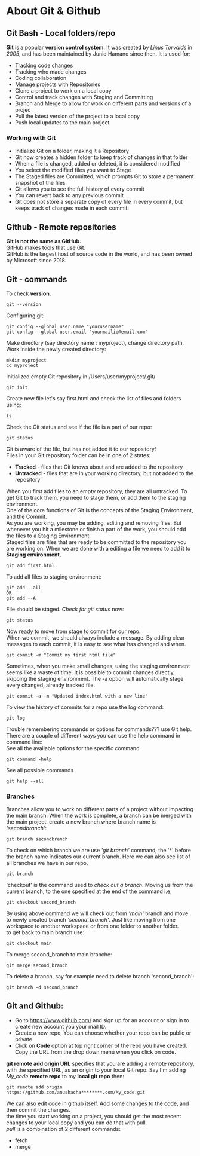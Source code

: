 # About Git & Github

## Git Bash - Local folders/repo

**Git** is a popular **version control system**. It was created by *Linus Torvalds* in *2005*, and has been maintained by Junio Hamano since then.
It is used for:
  + Tracking code changes
  + Tracking who made changes
  + Coding collaboration
+ Manage projects with Repositories
+ Clone a project to work on a local copy
+ Control and track changes with Staging and Committing
+ Branch and Merge to allow for work on different parts and versions of a projec
+ Pull the latest version of the project to a local copy
+ Push local updates to the main project

### Working with Git
+ Initialize Git on a folder, making it a Repository
+ Git now creates a hidden folder to keep track of changes in that folder
+ When a file is changed, added or deleted, it is considered modified
+ You select the modified files you want to Stage
+ The Staged files are Committed, which prompts Git to store a permanent snapshot of the files
+ Git allows you to see the full history of every commit
+ You can revert back to any previous commit
+ Git does not store a separate copy of every file in every commit, but keeps track of changes made in each commit!


## Github - Remote repositories

**Git is not the same as GitHub.**</br>
GitHub makes tools that use Git.</br>
GitHub is the largest host of source code in the world, and has been owned by Microsoft since 2018.</br>

## Git - commands

To check **version**:
```
git --version
```

Configuring git:
```
git config --global user.name "yourusername"
git config --global user.email "yourmailid@email.com"
``` 
Make directory (say directory name : myproject), change directory path, Work inside the newly created directory:
```
mkdir myproject
cd myproject
```
Initialized empty Git repository in /Users/user/myproject/.git/
```
git init 
```
Create new file let's say first.html and check the list of files and folders using:
```
ls
```
Check the Git status and see if the file is a part of our repo:
```
git status
```
Git is aware of the file, but has not added it to our repository!</br>
Files in your Git repository folder can be in one of 2 states:
+ **Tracked** - files that Git knows about and are added to the repository
+ **Untracked** - files that are in your working directory, but not added to the repository</br>

 When you first add files to an empty repository, they are all untracked. To get Git to track them, you need to stage them, or add them to the staging environment. </br>One of the core functions of Git is the concepts of the Staging Environment, and the Commit.</br>
 As you are working, you may be adding, editing and removing files. But whenever you hit a milestone or finish a part of the work, you should add the files to a Staging Environment.
</br>Staged files are files that are ready to be committed to the repository you are working on. When we are done with a editing a file we need to add it to **Staging environment.**
```
git add first.html
```
To add all files to staging environment:
```
git add --all
OR
git add --A
```
File should be staged. *Check for git status* now:
```
git status
```
Now ready to move from stage to commit for our repo. </br> When we commit, we should always include a message.
By adding clear messages to each commit, it is easy to see what has changed and when.
```
git commit -m "Commit my first html file"
```
Sometimes, when you make small changes, using the staging environment seems like a waste of time. It is possible to commit changes directly, skipping the staging environment. The -a option will automatically stage every changed, already tracked file.
```
git commit -a -m "Updated index.html with a new line"
```
To view the history of commits for a repo use the log command:
```
git log
```
Trouble remembering commands or options for commands??? use Git help.
</br>
There are a couple of different ways you can use the help command in command line:
</br>See all the available options for the specific command
```
git command -help
```
See all possible commands
```
git help --all
```

### Branches
Branches allow you to work on different parts of a project without impacting the main branch. When the work is complete, a branch can be merged with the main project.
create a new branch where branch name is *'secondbranch'*:
```
git branch secondbranch
```
To check on which branch we are use *'git branch'* command, the '*' before the branch name indicates our current branch. Here we can also see list of all branches we have in our repo.
```
git branch
```
'checkout' is the command used to *check out a branch*. Moving us from the current branch, to the one specified at the end of the command i.e,
```
git checkout second_branch
```
By using above command we will check out from *'main'* branch and move to newly created branch *'second_branch'*. Just like moving from one workspace to another workspace or from one folder to another folder.
</br>
to get back to main branch use:
```
git checkout main
```
To merge second_branch to main branche:
```
git merge second_branch
```
To delete a branch, say for example need to delete branch 'second_branch':
```
git branch -d second_branch
```

## Git and Github: 
+ Go to https://www.github.com/ and sign up for an account or sign in to create new account you your mail ID.</br>
+ Create a new repo, You can choose whether your repo can be public or private.</br>
+ Click on **Code** option at top right corner of the repo you have created. Copy the URL from the drop down menu when you click on code.

**git remote add origin URL** specifies that you are adding a remote repository, with the specified URL, as an origin to your local Git repo. Say I'm adding *My_code* **remote repo** to my **local git repo** then:
```
git remote add origin https://github.com/anushacha********.com/My_code.git
```
We can also edit code in github itself. Add some changes to the code, and then commit the changes.</br>
the time you start working on a project, you should get the most recent changes to your local copy and you can do that with pull.
</br>
*pull* is a combination of 2 different commands:
+ fetch
+ merge



